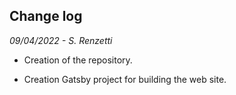 ## **Change log** 

_09/04/2022 - S. Renzetti_

- Creation of the repository.

- Creation Gatsby project for building the web site.